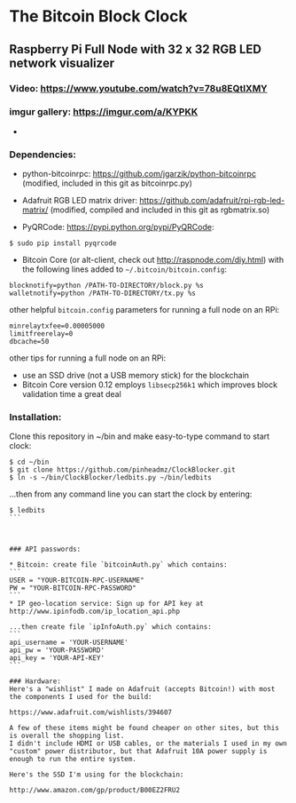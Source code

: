 # The Bitcoin Block Clock

Raspberry Pi Full Node with 32 x 32 RGB LED network visualizer
-
### Video: https://www.youtube.com/watch?v=78u8EQtIXMY
### imgur gallery: https://imgur.com/a/KYPKK
-

### Dependencies:

* python-bitcoinrpc: https://github.com/jgarzik/python-bitcoinrpc (modified, included in this git as bitcoinrpc.py)

* Adafruit RGB LED matrix driver: https://github.com/adafruit/rpi-rgb-led-matrix/ (modified, compiled and included in this git as rgbmatrix.so)

* PyQRCode: https://pypi.python.org/pypi/PyQRCode:
```
$ sudo pip install pyqrcode
```

* Bitcoin Core (or alt-client, check out http://raspnode.com/diy.html) with the following lines added to `~/.bitcoin/bitcoin.config`:
```
blocknotify=python /PATH-TO-DIRECTORY/block.py %s
walletnotify=python /PATH-TO-DIRECTORY/tx.py %s
```

other helpful `bitcoin.config` parameters for running a full node on an RPi:
```
minrelaytxfee=0.00005000
limitfreerelay=0
dbcache=50
```
other tips for running a full node on an RPi:
* use an SSD drive (not a USB memory stick) for the blockchain
* Bitcoin Core version 0.12 employs `libsecp256k1` which improves block validation time a great deal


### Installation:

Clone this repository in ~/bin and make easy-to-type command to start clock:
```
$ cd ~/bin
$ git clone https://github.com/pinheadmz/ClockBlocker.git
$ ln -s ~/bin/ClockBlocker/ledbits.py ~/bin/ledbits
```
...then from any command line you can start the clock by entering:
````
$ ledbits
```



### API passwords:

* Bitcoin: create file `bitcoinAuth.py` which contains:
```
USER = "YOUR-BITCOIN-RPC-USERNAME"
PW = "YOUR-BITCOIN-RPC-PASSWORD"
```
* IP geo-location service: Sign up for API key at http://www.ipinfodb.com/ip_location_api.php

...then create file `ipInfoAuth.py` which contains:
```
api_username = 'YOUR-USERNAME'
api_pw = 'YOUR-PASSWORD'
api_key = 'YOUR-API-KEY'
```

### Hardware:
Here's a "wishlist" I made on Adafruit (accepts Bitcoin!) with most the components I used for the build:

https://www.adafruit.com/wishlists/394607

A few of these items might be found cheaper on other sites, but this is overall the shopping list.
I didn't include HDMI or USB cables, or the materials I used in my own "custom" power distributor, but that Adafruit 10A power supply is enough to run the entire system.

Here's the SSD I'm using for the blockchain:

http://www.amazon.com/gp/product/B00EZ2FRU2
